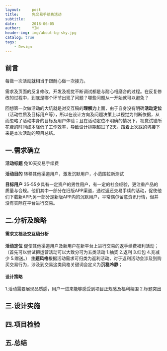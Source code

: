 ```yaml
---
layout:     post
title:      免交易手续费活动
subtitle:   
date:       2018-06-05
author:     YIN
header-img: img/about-bg-sky.jpg
catalog: true
tags:
    - Design
---
```


##  前言
每做一次活动就相当于跟耐心做一次接力。

需求及页面的反复修改，开发及视觉不断调试都是与耐心相磨合的过程。在反复修改的过程中，到底是哪个环节出现了问题？哪些问题从一开始就可以避免？

回想第一次做活动的大坑就是对交互稿的**理解力**上面，由于自身没有明确**活动定位**（活动性质及目标用户等），所以在设计方向及问题决策上以视觉为判断依据，从而忽略了活动本身的目标及用户体验；且在活动定位不明确的情况下，视觉试错所花费的时间成本降低了工作效率，导致设计排期超过了2天。踏着上次踩的坑接下来是本次活动的项目总结。
 
 
## 一.需求确立
**活动标题**  免10天交易手续费

**活动目的**  转移其他渠道用户，激发沉默用户，小范围拉新测试

**目标用户**  35-55岁具有一定资产的男性用户，有一定的社会经验，更注重产品的质量与合规。他们其中一部分在旧版APP渠道，通过返还交易手续的活动，促使他们下载新APP;另一部分是新版APP内的沉默用户，平常偶尔留意资讯行情，但并没有实际在平台进行交易。


## 二.分析及策略
#### 需求文档及交互稿分析
  **活动定位**  促使其他渠道用户及新用户在新平台上进行交易的返手续费福利活动； （首先可以尝试把运营活动可以大致分可为五类活动 1.抽奖 2.返利 3.红包 4.充减少 5.赠送。）
  **主题风格**根据活动需求可归类为返利活动，对于返利活动会涉及到购买交易行为，涉及到交易这类风格关键词会定义为**沉稳冷静**；
  
#### 设计策略
   1.活动需要展现品质感，用户一进来能够感受到项目正规感及福利氛围
   2.标题突出
   
   
## 三.设计实施

## 四.项目检验 
## 五.总结
